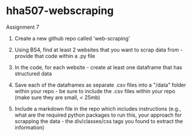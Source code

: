 # hha507-webscraping
Assignment 7

1. Create a new github repo called 'web-scraping' 

2. Using BS4, find at least 2 websites that you want to scrap data from - provide that code within a .py file  

3. In the code, for each website - create at least one dataframe that has structured data 

4. Save each of the dataframes as separate .csv files into a "/data" folder within your repo - be sure to include the .csv files within your repo (make sure they are small, < 25mb) 

4. Include a markdown file in the repo which includes instructions (e.g., what are the required python packages to run this, your approach for scrapping the data - the div/classes/css tags you found to extract the information)